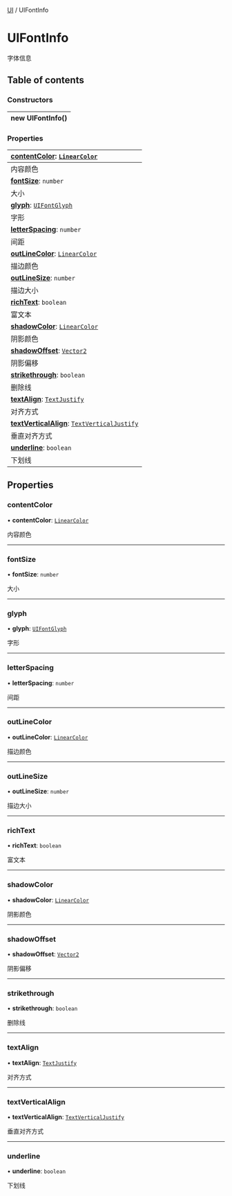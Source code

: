 [UI](../groups/Core.UI.md) / UIFontInfo

# UIFontInfo <Badge type="tip" text="Class" /> <Score text="UIFontInfo" />

<p class="content-big">

字体信息

</p>

## Table of contents

### Constructors <Score text="Constructors" /> 
| **new UIFontInfo**()  |
| :----- |

### Properties <Score text="Properties" /> 
| **[contentColor](mw.UIFontInfo.md#contentcolor)**: [`LinearColor`](mw.LinearColor.md)  |
| :-----|
| 内容颜色|
| **[fontSize](mw.UIFontInfo.md#fontsize)**: `number`  |
| 大小|
| **[glyph](mw.UIFontInfo.md#glyph)**: [`UIFontGlyph`](../enums/mw.UIFontGlyph.md)  |
| 字形|
| **[letterSpacing](mw.UIFontInfo.md#letterspacing)**: `number`  |
| 间距|
| **[outLineColor](mw.UIFontInfo.md#outlinecolor)**: [`LinearColor`](mw.LinearColor.md)  |
| 描边颜色|
| **[outLineSize](mw.UIFontInfo.md#outlinesize)**: `number`  |
| 描边大小|
| **[richText](mw.UIFontInfo.md#richtext)**: `boolean`  |
| 富文本|
| **[shadowColor](mw.UIFontInfo.md#shadowcolor)**: [`LinearColor`](mw.LinearColor.md)  |
| 阴影颜色|
| **[shadowOffset](mw.UIFontInfo.md#shadowoffset)**: [`Vector2`](mw.Vector2.md)  |
| 阴影偏移|
| **[strikethrough](mw.UIFontInfo.md#strikethrough)**: `boolean`  |
| 删除线|
| **[textAlign](mw.UIFontInfo.md#textalign)**: [`TextJustify`](../enums/mw.TextJustify.md)  |
| 对齐方式|
| **[textVerticalAlign](mw.UIFontInfo.md#textverticalalign)**: [`TextVerticalJustify`](../enums/mw.TextVerticalJustify.md)  |
| 垂直对齐方式|
| **[underline](mw.UIFontInfo.md#underline)**: `boolean`  |
| 下划线|

## Properties

### contentColor <Score text="contentColor" /> 

• **contentColor**: [`LinearColor`](mw.LinearColor.md)

内容颜色

___

### fontSize <Score text="fontSize" /> 

• **fontSize**: `number`

大小

___

### glyph <Score text="glyph" /> 

• **glyph**: [`UIFontGlyph`](../enums/mw.UIFontGlyph.md)

字形

___

### letterSpacing <Score text="letterSpacing" /> 

• **letterSpacing**: `number`

间距

___

### outLineColor <Score text="outLineColor" /> 

• **outLineColor**: [`LinearColor`](mw.LinearColor.md)

描边颜色

___

### outLineSize <Score text="outLineSize" /> 

• **outLineSize**: `number`

描边大小

___

### richText <Score text="richText" /> 

• **richText**: `boolean`

富文本

___

### shadowColor <Score text="shadowColor" /> 

• **shadowColor**: [`LinearColor`](mw.LinearColor.md)

阴影颜色

___

### shadowOffset <Score text="shadowOffset" /> 

• **shadowOffset**: [`Vector2`](mw.Vector2.md)

阴影偏移

___

### strikethrough <Score text="strikethrough" /> 

• **strikethrough**: `boolean`

删除线

___

### textAlign <Score text="textAlign" /> 

• **textAlign**: [`TextJustify`](../enums/mw.TextJustify.md)

对齐方式

___

### textVerticalAlign <Score text="textVerticalAlign" /> 

• **textVerticalAlign**: [`TextVerticalJustify`](../enums/mw.TextVerticalJustify.md)

垂直对齐方式

___

### underline <Score text="underline" /> 

• **underline**: `boolean`

下划线
